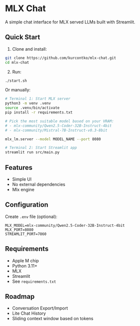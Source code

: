 # MLX Chat

A simple chat interface for MLX served LLMs built with Streamlit.

## Quick Start

1. Clone and install:
```bash
git clone https://github.com/kurcontko/mlx-chat.git
cd mlx-chat
```

2. Run:
```bash
./start.sh
```

Or manually:
```bash
# Terminal 1: Start MLX server
python3 -m venv .venv
source .venv/bin/activate  
pip install -r requirements.txt

# Pick the most suitable model based on your VRAM:
# - mlx-community/Qwen2.5-Coder-32B-Instruct-4bit 
# - mlx-community/Mistral-7B-Instruct-v0.3-8bit

mlx_lm.server --model MODEL_NAME --port 8080

# Terminal 2: Start Streamlit app
streamlit run src/main.py
```

## Features

- Simple UI
- No external dependencies
- Mlx engine

## Configuration

Create `.env` file (optional):
```env
MLX_MODEL=mlx-community/Qwen2.5-Coder-32B-Instruct-4bit
MLX_PORT=8080
STREAMLIT_PORT=7860
```

## Requirements

- Apple M chip
- Python 3.11+
- MLX
- Streamlit
- See `requirements.txt`

## Roadmap

- Conversation Export/Import
- Lite Chat History
- Sliding context window based on tokens